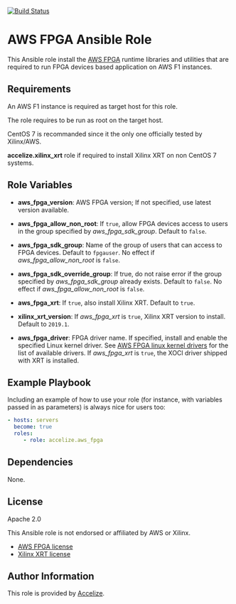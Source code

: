 [![Build Status](https://travis-ci.org/Accelize/ansible-role-aws-fpga.svg?branch=master)](https://travis-ci.org/Accelize/ansible-role-aws-fpga)

AWS FPGA Ansible Role
=====================

This Ansible role install the [AWS FPGA](https://github.com/aws/aws-fpga) runtime libraries and utilities that are required to run FPGA devices based application on AWS F1 instances.

Requirements
------------

An AWS F1 instance is required as target host for this role.

The role requires to be run as root on the target host.

CentOS 7 is recommanded since it the only one officially tested by Xilinx/AWS.

**accelize.xilinx_xrt** role if required to install Xilinx XRT on non CentOS 7
systems.

Role Variables
--------------

* **aws_fpga_version**: AWS FPGA version; If not specified, use latest version available.

* **aws_fpga_allow_non_root**: If `true`, allow FPGA devices access to users in the group specified by *aws_fpga_sdk_group*.
  Default to `false`.
* **aws_fpga_sdk_group**: Name of the group of users that can access to FPGA devices.
  Default to `fpgauser`.
  No effect if *aws_fpga_allow_non_root* is `false`.
* **aws_fpga_sdk_override_group**: If true, do not raise error if the group specified by *aws_fpga_sdk_group* already exists.
  Default to `false`. No effect if *aws_fpga_allow_non_root* is `false`.

* **aws_fpga_xrt**: If `true`, also install Xilinx XRT.
  Default to `true`.
* **xilinx_xrt_version**: If *aws_fpga_xrt* is `true`, Xilinx XRT version to install.
  Default to `2019.1`.

* **aws_fpga_driver**: FPGA driver name. If specified, install and enable the specified Linux kernel driver.
  See [AWS FPGA linux kernel drivers](https://github.com/aws/aws-fpga/tree/master/sdk/linux_kernel_drivers) for the list of available drivers.
  If *aws_fpga_xrt* is `true`, the XOCl driver shipped with XRT is installed.


Example Playbook
----------------

Including an example of how to use your role (for instance, with variables passed in as parameters) is always nice for users too:

```yaml
- hosts: servers
  become: true  
  roles:
     - role: accelize.aws_fpga
```

Dependencies
------------

None.

License
-------

Apache 2.0

This Ansible role is not endorsed or affiliated by AWS or Xilinx.

* [AWS FPGA license](https://github.com/aws/aws-fpga/blob/master/LICENSE.txt)
* [Xilinx XRT license](https://github.com/Xilinx/XRT/blob/master/LICENSE)

Author Information
------------------

This role is provided by [Accelize](https://www.accelize.com).
